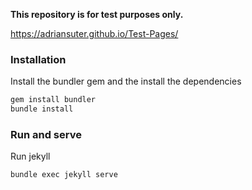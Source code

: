 **This repository is for test purposes only.**

https://adriansuter.github.io/Test-Pages/

### Installation

Install the bundler gem and the install the dependencies
```bash
gem install bundler
bundle install
```

### Run and serve

Run jekyll
```bash
bundle exec jekyll serve
```
